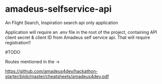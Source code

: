 # amadeus-selfservice-api
An Flight Search, Inspiration search api only application

Application will require an .env file in the root of the project, containing API client secret & client ID from Amadeus
self service api. That will require registration!!




#TODO

Routes mentioned in the ->

https://github.com/amadeus4dev/hackathon-starter/blob/master/cheatsheets/amadeus4dev.pdf
